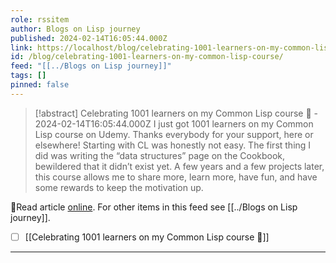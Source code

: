 ```yaml
---
role: rssitem
author: Blogs on Lisp journey
published: 2024-02-14T16:05:44.000Z
link: https://localhost/blog/celebrating-1001-learners-on-my-common-lisp-course/
id: /blog/celebrating-1001-learners-on-my-common-lisp-course/
feed: "[[../Blogs on Lisp journey]]"
tags: []
pinned: false
---
```

> [!abstract] Celebrating 1001 learners on my Common Lisp course 🥳 - 2024-02-14T16:05:44.000Z
> I just got 1001 learners on my Common Lisp course on Udemy. Thanks everybody for your support, here or elsewhere! Starting with CL was honestly not easy. The first thing I did was writing the “data structures” page on the Cookbook, bewildered that it didn’t exist yet. A few years and a few projects later, this course allows me to share more, learn more, have fun, and have some rewards to keep the motivation up.

🔗Read article [online](https://localhost/blog/celebrating-1001-learners-on-my-common-lisp-course/). For other items in this feed see [[../Blogs on Lisp journey]].

- [ ] [[Celebrating 1001 learners on my Common Lisp course 🥳]]
- - -

